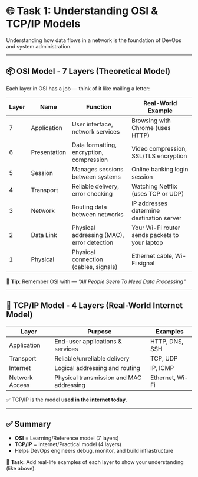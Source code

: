 # 🌐 Task 1: Understanding OSI & TCP/IP Models

Understanding how data flows in a network is the foundation of DevOps and system administration.

---

## 📦 OSI Model - 7 Layers (Theoretical Model)

Each layer in OSI has a job — think of it like mailing a letter:

| Layer | Name              | Function                                             | Real-World Example                          |
|-------|-------------------|------------------------------------------------------|----------------------------------------------|
| 7     | Application       | User interface, network services                     | Browsing with Chrome (uses HTTP)             |
| 6     | Presentation      | Data formatting, encryption, compression             | Video compression, SSL/TLS encryption        |
| 5     | Session           | Manages sessions between systems                     | Online banking login session                 |
| 4     | Transport         | Reliable delivery, error checking                    | Watching Netflix (uses TCP or UDP)           |
| 3     | Network           | Routing data between networks                        | IP addresses determine destination server     |
| 2     | Data Link         | Physical addressing (MAC), error detection           | Your Wi-Fi router sends packets to your laptop |
| 1     | Physical          | Physical connection (cables, signals)                | Ethernet cable, Wi-Fi signal                 |

🧠 **Tip**: Remember OSI with — *"All People Seem To Need Data Processing"*

---

## 🚀 TCP/IP Model - 4 Layers (Real-World Internet Model)

| Layer             | Purpose                                 | Examples                      |
|------------------|------------------------------------------|-------------------------------|
| Application       | End-user applications & services         | HTTP, DNS, SSH                |
| Transport         | Reliable/unreliable delivery             | TCP, UDP                      |
| Internet          | Logical addressing and routing           | IP, ICMP                      |
| Network Access    | Physical transmission and MAC addressing | Ethernet, Wi-Fi               |

✅ TCP/IP is the model **used in the internet today**.

---

## ✅ Summary

- **OSI** = Learning/Reference model (7 layers)
- **TCP/IP** = Internet/Practical model (4 layers)
- Helps DevOps engineers debug, monitor, and build infrastructure

📝 **Task:** Add real-life examples of each layer to show your understanding (like above).
